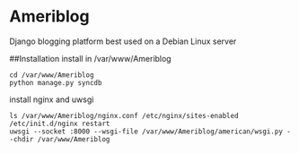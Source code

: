 Ameriblog
=========

Django blogging platform best used on a Debian Linux server

##Installation
install in /var/www/Ameriblog

```
cd /var/www/Ameriblog
python manage.py syncdb
```

install nginx and uwsgi

```
ls /var/www/Ameriblog/nginx.conf /etc/nginx/sites-enabled
/etc/init.d/nginx restart
uwsgi --socket :8000 --wsgi-file /var/www/Ameriblog/american/wsgi.py --chdir /var/www/Ameriblog
```
